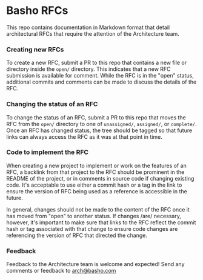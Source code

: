 # Basho RFCs

This repo contains documentation in Markdown format that detail architectural RFCs that require the attention of the Architecture team.

### Creating new RFCs

To create a new RFC, submit a PR to this repo that contains a new file or directory inside the `open/` directory. This indicates that a new RFC submission is available for comment. While the RFC is in the "open" status, additional commits and comments can be made to discuss the details of the RFC.

### Changing the status of an RFC

To change the status of an RFC, submit a PR to this repo that moves the RFC from the `open/` directory to one of `unassigned/`, `assigned/`, or `complete/`. Once an RFC has changed status, the tree should be tagged so that future links can always access the RFC as it was at that point in time.

### Code to implement the RFC

When creating a new project to implement or work on the features of an RFC, a backlink from that project to the RFC should be prominent in the README of the project, or in comments in source code if changing existing code. It's acceptable to use either a commit hash or a tag in the link to ensure the version of RFC being used as a reference is accessible in the future.

In general, changes should not be made to the content of the RFC once it has moved from "open" to another status. If changes /are/ necessary, however, it's important to make sure that links to the RFC reflect the commit hash or tag associated with that change to ensure code changes are referencing the version of RFC that directed the change.

### Feedback

Feedback to the Architecture team is welcome and expected! Send any comments or feedback to [arch@basho.com](mailto:arch@basho.com)
